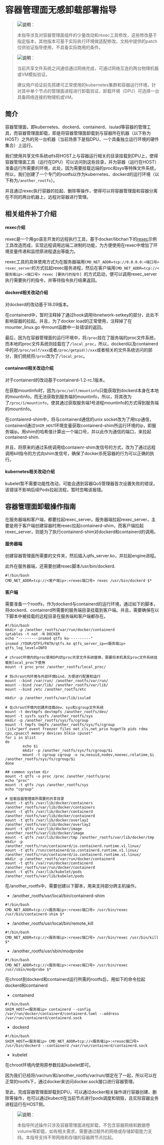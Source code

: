 
# 容器管理面无感卸载部署指导

> ![](./public_sys-resources/icon-note.gif)**说明**：
>
> 本指导涉及对容器管理面组件的少量改动和rexec工具修改，这些修改基于指定版本，其他版本可基于实际执行环境做适配修改。文档中提供的patch仅供验证指导使用，不具备实际商用的条件。

> ![](./public_sys-resources/icon-note.gif)**说明**：
>
> 当前共享文件系统之间通信通过网络完成，可通过网络互连的两台物理机器或VM模拟验证。
>
> 建议用户验证前先搭建可正常使用的kubernetes集群和容器运行环境，针对其中单个节点的管理面进程进行卸载验证，卸载环境（DPU）可选择一台具备网络连接的物理机或VM。

## 简介

容器管理面，即kubernetes、dockerd、containerd、isulad等容器的管理工具，而容器管理面卸载，即是将容器管理面卸载到与容器所在机器（以下称为HOST）之外的另一台机器（当前场景下是指DPU，一个具备独立运行环境的硬件集合）上运行。

我们使用共享文件系统qtfs将HOST上与容器运行相关的目录挂载到DPU上，使得容器管理面工具（运行在DPU）可以访问到这些目录，并为容器（运行在HOST）准备运行所需要的环境，此处，因为需要挂载远端的proc和sys等特殊文件系统，所以，我们创建了一个专门的rootfs以作为kubernetes、dockerd的运行环境（以下称为`/another_rootfs`）。

并且通过rexec执行容器的拉起、删除等操作，使得可以将容器管理面和容器分离在不同的两台机器上，远程对容器进行管理。

## 相关组件补丁介绍

#### rexec介绍

rexec是一个用go语言开发的远程执行工具，基于docker/libchan下的[rexec](https://github.com/docker/libchan/tree/master/examples/rexec)示例工具改造而成，实现远程调用远端二进制的功能，为方便使用在rexec中增加了环境变量传递和监控原进程退出等能力。

rexec工具的具体使用方式为在服务器端用`CMD_NET_ADDR=tcp://0.0.0.0:<端口号> rexec_server`的方式拉起rexec服务进程，然后在客户端用`CMD_NET_ADDR=tcp://<服务端ip>:<端口号> rexec [要执行的指令] `的方式启动，便可以调用rexec_server执行需要执行的指令，并等待指令执行结果返回。

#### dockerd相关改动介绍

对dockerd的改动基于18.09版本。

在containerd中，暂时注释掉了通过hook调用libnetwork-setkey的部分，此处不影响容器的拉起。并且，为了docker load的正常使用，注释掉了在mounter_linux.go 中mount函数中一处错误的返回。

最后，因为在容器管理面的运行环境中，将`/proc`挂在了服务端的proc文件系统，而本地的proc文件系统则挂载在了`/local_proc`，所以，dockerd以及containerd中的对`/proc/self/xxx`或者`/proc/getpid()/xxx`或者相关的文件系统访问的部分，我们统统将`/proc`改为了`/local_proc`。

#### containerd相关改动介绍

对于containerd的改动基于containerd-1.2-rc.1版本。

在获取mountinfo时，因为`/proc/self/mountinfo`只能获取到dockerd本身在本地的mountinfo，而无法获取到服务端的mountinfo，所以，将其改为了`/proc/1/mountinfo`，使其通过获取服务端1号进程mountinfo的方式得到服务端的mountinfo。

在contaienrd-shim中，将与containerd通信的unix socket改为了用tcp通信，containerd通过`SHIM_HOST`环境变量获取containerd-shim所运行环境的ip，即服务端ip。用shim的哈希值计算出一个端口号，并以此作为通信的端口，来拉起containerd-shim.

并且，将原来的通过系统调用给contaienr-shim发信号的方式，改为了通过远程调用kill指令的方式向shim发信号，确保了docker杀死容器的行为可以正确的执行。

#### kubernetes相关改动介绍

kubelet暂不需要功能性改动，可能会遇到容器QoS管理器首次设置失败的错误，该错误不影响后续Pods拉起流程，暂时忽略该报错。

## 容器管理面卸载操作指南

在服务器端和客户端，都要拉起rexec_server。服务器端拉起rexec_server，主要是用于客户端创建容器时用rexec拉起containerd-shim，而客户端拉起rexec_server，则是为了执行containerd-shim对dockerd和containerd的调用。

#### 服务器端

创建容器管理面所需要的文件夹，然后插入qtfs_server.ko，并拉起engine进程。

此外在服务器端，还需要创建rexec脚本/usr/bin/dockerd.

``` shell
#!/bin/bash
CMD_NET_ADDR=tcp://<客户端ip>:<rexec端口号> rexec /usr/bin/dockerd $*
```

#### 客户端

需要准备一个rootfs，作为dockerd与containerd的运行环境，通过如下的脚本，将dockerd、containerd所需要的服务端目录挂载到客户端。并且，需要确保在以下脚本中被挂载的远程目录在服务端和客户端都存在。

``` shell
#!/bin/bash
mkdir -p /another_rootfs/var/run/docker/containerd
iptables -t nat -N DOCKER
echo "---------insmod qtfs ko----------"
insmod /YOUR/QTFS/PATH/qtfs.ko qtfs_server_ip=<服务端ip> qtfs_log_level=INFO

# chroot环境内的proc使用DPU的proc共享文件系统替换，需要将本机真实proc文件系统挂载到local_proc下使用
mount -t proc proc /another_rootfs/local_proc/

# 将chroot内环境与外部环境bind，方便进行配置和运行
mount --bind /var/run/ /another_rootfs/var/run/
mount --bind /var/lib/ /another_rootfs/var/lib/
mount --bind /etc /another_rootfs/etc

mkdir -p /another_rootfs/var/lib/isulad

# 在chroot环境内创建并挂载dev、sys和cgroup文件系统
mount -t devtmpfs devtmpfs /another_rootfs/dev/
mount -t sysfs sysfs /another_rootfs/sys
mkdir -p /another_rootfs/sys/fs/cgroup
mount -t tmpfs tmpfs /another_rootfs/sys/fs/cgroup
list="perf_event freezer files net_cls,net_prio hugetlb pids rdma cpu,cpuacct memory devices blkio cpuset"
for i in $list
do
        echo $i
        mkdir -p /another_rootfs/sys/fs/cgroup/$i
        mount -t cgroup cgroup -o rw,nosuid,nodev,noexec,relatime,$i /another_rootfs/sys/fs/cgroup/$i
done

## common system dir
mount -t qtfs -o proc /proc /another_rootfs/proc
echo "proc"
mount -t qtfs /sys /another_rootfs/sys
echo "cgroup"

# 挂载容器管理面所需要的共享目录
mount -t qtfs /var/lib/docker/containers /another_rootfs/var/lib/docker/containers
mount -t qtfs /var/lib/docker/containerd /another_rootfs/var/lib/docker/containerd
mount -t qtfs /var/lib/docker/overlay2 /another_rootfs/var/lib/docker/overlay2
mount -t qtfs /var/lib/docker/image /another_rootfs/var/lib/docker/image
mount -t qtfs /var/lib/docker/tmp /another_rootfs/var/lib/docker/tmp
mkdir -p /another_rootfs/run/containerd/io.containerd.runtime.v1.linux/
mount -t qtfs /run/containerd/io.containerd.runtime.v1.linux/ /another_rootfs/run/containerd/io.containerd.runtime.v1.linux/
mkdir -p /another_rootfs/var/run/docker/containerd
mount -t qtfs /var/run/docker/containerd /another_rootfs/var/run/docker/containerd
mount -t qtfs /var/lib/kubelet/pods /another_rootfs/var/lib/kubelet/pods
```

在/another_rootfs中，需要创建以下脚本，用来支持部分跨主机操作。

* /another_rootfs/usr/local/bin/containerd-shim

``` shell
#!/bin/bash
CMD_NET_ADDR=tcp://<服务端ip>:<rexec端口号> /usr/bin/rexec /usr/bin/containerd-shim $*
```

* /another_rootfs/usr/local/bin/remote_kill

``` shell
#!/bin/bash
CMD_NET_ADDR=tcp://<服务端ip>:<rexec端口号> /usr/bin/rexec /usr/bin/kill $*
```

* /another_rootfs/usr/sbin/modprobe
``` shell
#!/bin/bash
CMD_NET_ADDR=tcp://<服务端ip>:<rexec端口号> /usr/bin/rexec /usr/sbin/modprobe $*
```

在chroot到dockerd和containerd运行所需的rootfs后，用如下的命令拉起dockerd和containerd

* containerd
``` shell
#!/bin/bash
SHIM_HOST=<服务端ip> containerd --config /var/run/docker/containerd/containerd.toml --address /var/run/containerd/containerd.sock
```

* dockerd
``` shell
#!/bin/bash
SHIM_HOST=<服务端ip> CMD_NET_ADDR=tcp://<服务端ip>:<rexec端口号> /usr/bin/dockerd --containerd /var/run/containerd/containerd.sock
```

* kubelet

在chroot环境内使用原参数拉起kubelet即可。

因为我们已经将/var/run/和/another_rootfs/var/run/绑定在了一起，所以可以在正常的rootfs下，通过docker来访问docker.sock接口进行容器管理。

至此，完成容器管理面卸载到DPU，可以通过docker相关操作进行容器创建、删除等操作，也可以通过kubectl在当前节点进行pods调度和销毁，且实际容器业务进程运行在HOST侧。

> ![](./public_sys-resources/icon-note.gif)**说明**：
>
> 本指导所述操作只涉及容器管理面进程卸载，不包含容器网络和数据卷volume等卸载，如有相关需求，需要通过额外的网络或存储卸载能力支持。本指导支持不带网络和存储的容器跨节点拉起。